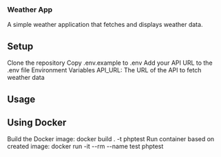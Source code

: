 ### Weather App

A simple weather application that fetches and displays weather data.

## Setup

Clone the repository
Copy .env.example to .env
Add your API URL to the .env file
Environment Variables
API_URL: The URL of the API to fetch weather data

## Usage

## Using Docker

Build the Docker image: docker build . -t phptest
Run container based on created image: docker run -it --rm --name test phptest
